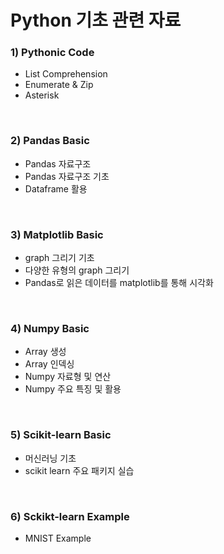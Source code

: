 # Python 기초 관련 자료

### 1) Pythonic Code
- List Comprehension
- Enumerate & Zip
- Asterisk 

<br>

### 2) Pandas Basic
- Pandas 자료구조 
- Pandas 자료구조 기초
- Dataframe 활용


<br>

### 3) Matplotlib Basic
- graph 그리기 기초
- 다양한 유형의 graph 그리기
- Pandas로 읽은 데이터를 matplotlib를 통해 시각화

<br>

### 4) Numpy Basic
- Array 생성
- Array 인덱싱
- Numpy 자료형 및 연산
- Numpy 주요 특징 및 활용

<br>

### 5) Scikit-learn Basic
- 머신러닝 기초
- scikit learn 주요 패키지 실습

<br>

### 6) Sckikt-learn Example
- MNIST Example
